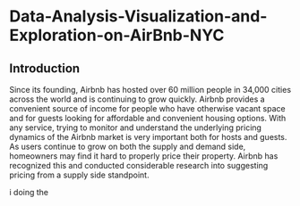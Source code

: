 # Data-Analysis-Visualization-and-Exploration-on-AirBnb-NYC
## Introduction
Since its founding, Airbnb has hosted over 60 million people in 34,000 cities across the world and is continuing to grow quickly. Airbnb provides a convenient source of income for people who have otherwise vacant space and for guests looking for affordable and convenient housing options. With any service, trying to monitor and understand the underlying pricing dynamics of the Airbnb market is very important both for hosts and guests. As users continue to grow on both the supply and demand side, homeowners may find it hard to properly price their property. Airbnb has recognized this and conducted considerable research into suggesting pricing from a supply side standpoint.





i doing the
